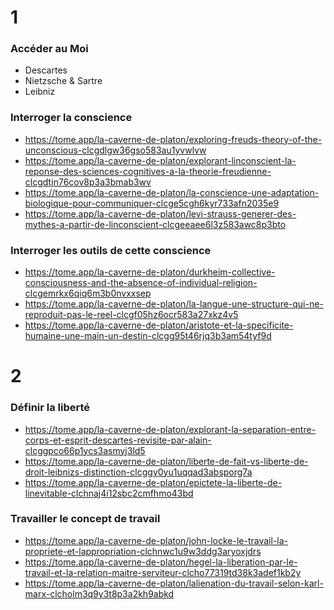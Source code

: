# 1

### Accéder au Moi
- Descartes
- Nietzsche & Sartre
- Leibniz
### Interroger la conscience
- https://tome.app/la-caverne-de-platon/exploring-freuds-theory-of-the-unconscious-clcgdlgw36gso583au1yvwlvw
- https://tome.app/la-caverne-de-platon/explorant-linconscient-la-reponse-des-sciences-cognitives-a-la-theorie-freudienne-clcgdtjn76cov8p3a3bmab3wv
- https://tome.app/la-caverne-de-platon/la-conscience-une-adaptation-biologique-pour-communiquer-clcge5cgh6kyr733afn2035e9
- https://tome.app/la-caverne-de-platon/levi-strauss-generer-des-mythes-a-partir-de-linconscient-clcgeeaee6l3z583awc8p3bto
### Interroger les outils de cette conscience
- https://tome.app/la-caverne-de-platon/durkheim-collective-consciousness-and-the-absence-of-individual-religion-clcgemrkx6qiq6m3b0nvxxsep
- https://tome.app/la-caverne-de-platon/la-langue-une-structure-qui-ne-reproduit-pas-le-reel-clcgf05hz6ocr583a27xkz4v5
- https://tome.app/la-caverne-de-platon/aristote-et-la-specificite-humaine-une-main-un-destin-clcgg95t46rjq3b3am54tyf9d

# 2

### Définir la liberté 
- https://tome.app/la-caverne-de-platon/explorant-la-separation-entre-corps-et-esprit-descartes-revisite-par-alain-clcggpco66p1ycs3asmyj3ld5
- https://tome.app/la-caverne-de-platon/liberte-de-fait-vs-liberte-de-droit-leibnizs-distinction-clcggy0yu1uqqad3absporg7a
- https://tome.app/la-caverne-de-platon/epictete-la-liberte-de-linevitable-clchnaj4i12sbc2cmfhmo43bd
### Travailler le concept de travail
- https://tome.app/la-caverne-de-platon/john-locke-le-travail-la-propriete-et-lappropriation-clchnwc1u9w3ddg3aryoxjdrs
- https://tome.app/la-caverne-de-platon/hegel-la-liberation-par-le-travail-et-la-relation-maitre-serviteur-clcho77319td38k3adef1kb2y
- https://tome.app/la-caverne-de-platon/lalienation-du-travail-selon-karl-marx-clcholm3q9y3t8p3a2kh9abkd
